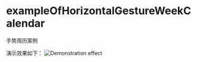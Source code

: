 # exampleOfHorizontalGestureWeekCalendar
手势周历案例

演示效果如下：
![Demonstration effect](./20230713153841.gif)
